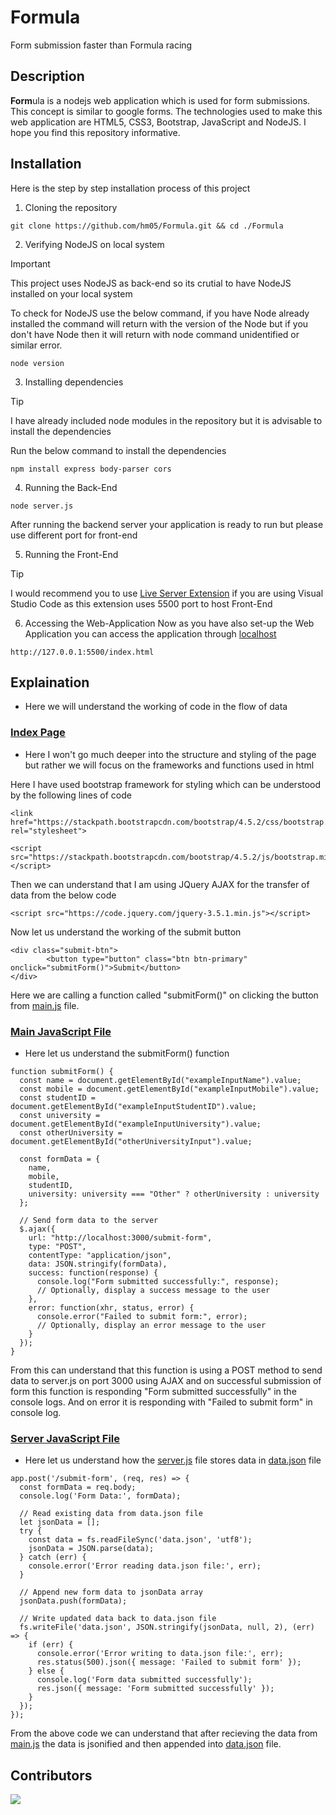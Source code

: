# Formula
Form submission faster than Formula racing

## Description
**Form**ula is a nodejs web application which is used for form submissions. This concept is similar to google forms. The technologies used to make this web application are HTML5, CSS3, Bootstrap, JavaScript and NodeJS. I hope you find this repository informative.

## Installation
Here is the step by step installation process of this project
1. Cloning the repository
```
git clone https://github.com/hm05/Formula.git && cd ./Formula
```
2. Verifying NodeJS on local system
> [!IMPORTANT]
> This project uses NodeJS as back-end so its crutial to have NodeJS installed on your local system

To check for NodeJS use the below command, if you have Node already installed the command will return with the version of the Node but if you don't have Node then it will return with node command unidentified or similar error.
```
node version
```

3. Installing dependencies
> [!TIP]
> I have already included node modules in the repository but it is advisable to install the dependencies

Run the below command to install the dependencies
```
npm install express body-parser cors
```

4. Running the Back-End
```
node server.js
```
After running the backend server your application is ready to run but please use different port for front-end

5. Running the Front-End
>[!TIP]
> I would recommend you to use [Live Server Extension](https://marketplace.visualstudio.com/items?itemName=ritwickdey.LiveServer) if you are using Visual Studio Code as this extension uses 5500 port to host Front-End

6. Accessing the Web-Application
Now as you have also set-up the Web Application you can access the application through [localhost](http://127.0.0.1:5500/index.html)
```
http://127.0.0.1:5500/index.html
```

## Explaination
- Here we will understand the working of code in the flow of data
### [Index Page](index.html)
- Here I won't go much deeper into the structure and styling of the page but rather we will focus on the frameworks and functions used in html

Here I have used bootstrap framework for styling which can be understood by the following lines of code
```
<link href="https://stackpath.bootstrapcdn.com/bootstrap/4.5.2/css/bootstrap.min.css" rel="stylesheet">
```
```
<script src="https://stackpath.bootstrapcdn.com/bootstrap/4.5.2/js/bootstrap.min.js"></script>
```

Then we can understand that I am using JQuery AJAX for the transfer of data from the below code
```
<script src="https://code.jquery.com/jquery-3.5.1.min.js"></script>
```

Now let us understand the working of the submit button
```
<div class="submit-btn">
        <button type="button" class="btn btn-primary" onclick="submitForm()">Submit</button>
</div>
```

Here we are calling a function called "submitForm()" on clicking the button from [main.js](scripts/main.js) file.

### [Main JavaScript File](scripts/main.js)
- Here let us understand the submitForm() function
```
function submitForm() {
  const name = document.getElementById("exampleInputName").value;
  const mobile = document.getElementById("exampleInputMobile").value;
  const studentID = document.getElementById("exampleInputStudentID").value;
  const university = document.getElementById("exampleInputUniversity").value;
  const otherUniversity = document.getElementById("otherUniversityInput").value;

  const formData = {
    name,
    mobile,
    studentID,
    university: university === "Other" ? otherUniversity : university
  };

  // Send form data to the server
  $.ajax({
    url: "http://localhost:3000/submit-form",
    type: "POST",
    contentType: "application/json",
    data: JSON.stringify(formData),
    success: function(response) {
      console.log("Form submitted successfully:", response);
      // Optionally, display a success message to the user
    },
    error: function(xhr, status, error) {
      console.error("Failed to submit form:", error);
      // Optionally, display an error message to the user
    }
  });
}
```
From this can understand that this function is using a POST method to send data to server.js on port 3000 using AJAX and on successful submission of form this function is responding "Form submitted successfully" in the console logs. And on error it is responding with "Failed to submit form" in console log.

### [Server JavaScript File](server.js)
- Here let us understand how the [server.js](server.js) file stores data in [data.json](data.json) file
```
app.post('/submit-form', (req, res) => {
  const formData = req.body;
  console.log('Form Data:', formData);
  
  // Read existing data from data.json file
  let jsonData = [];
  try {
    const data = fs.readFileSync('data.json', 'utf8');
    jsonData = JSON.parse(data);
  } catch (err) {
    console.error('Error reading data.json file:', err);
  }

  // Append new form data to jsonData array
  jsonData.push(formData);

  // Write updated data back to data.json file
  fs.writeFile('data.json', JSON.stringify(jsonData, null, 2), (err) => {
    if (err) {
      console.error('Error writing to data.json file:', err);
      res.status(500).json({ message: 'Failed to submit form' });
    } else {
      console.log('Form data submitted successfully');
      res.json({ message: 'Form submitted successfully' });
    }
  });
});
```

From the above code we can understand that after recieving the data from [main.js](scripts/main.js) the data is jsonified and then appended into [data.json](data.json) file.

## Contributors
<a href="https://github.com/hm05/Formula/graphs/contributors">
  <img src="https://contributors-img.web.app/image?repo=hm05/Formula" />
</a>

